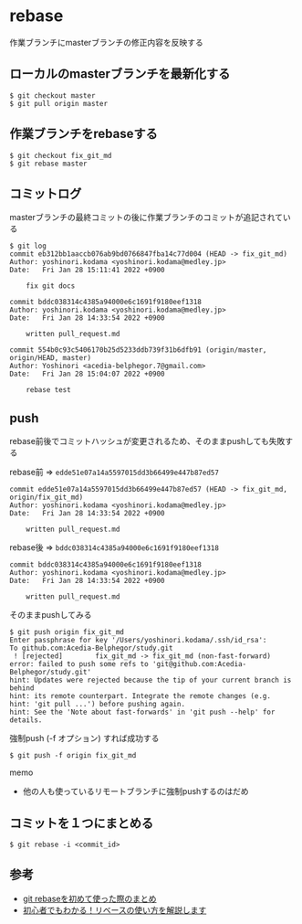 # rebase

作業ブランチにmasterブランチの修正内容を反映する

## ローカルのmasterブランチを最新化する
```
$ git checkout master
$ git pull origin master
```

## 作業ブランチをrebaseする
```
$ git checkout fix_git_md
$ git rebase master
```

## コミットログ
masterブランチの最終コミットの後に作業ブランチのコミットが追記されている
```
$ git log
commit eb312bb1aaccb076ab9bd0766847fba14c77d004 (HEAD -> fix_git_md)
Author: yoshinori.kodama <yoshinori.kodama@medley.jp>
Date:   Fri Jan 28 15:11:41 2022 +0900

    fix git docs

commit bddc038314c4385a94000e6c1691f9180eef1318
Author: yoshinori.kodama <yoshinori.kodama@medley.jp>
Date:   Fri Jan 28 14:33:54 2022 +0900

    written pull_request.md

commit 554b0c93c5406170b25d5233ddb739f31b6dfb91 (origin/master, origin/HEAD, master)
Author: Yoshinori <acedia-belphegor.7@gmail.com>
Date:   Fri Jan 28 15:04:07 2022 +0900

    rebase test
```

## push

rebase前後でコミットハッシュが変更されるため、そのままpushしても失敗する

rebase前 => `edde51e07a14a5597015dd3b66499e447b87ed57`
```
commit edde51e07a14a5597015dd3b66499e447b87ed57 (HEAD -> fix_git_md, origin/fix_git_md)
Author: yoshinori.kodama <yoshinori.kodama@medley.jp>
Date:   Fri Jan 28 14:33:54 2022 +0900

    written pull_request.md
```
rebase後 => `bddc038314c4385a94000e6c1691f9180eef1318`
```
commit bddc038314c4385a94000e6c1691f9180eef1318
Author: yoshinori.kodama <yoshinori.kodama@medley.jp>
Date:   Fri Jan 28 14:33:54 2022 +0900

    written pull_request.md
```
そのままpushしてみる
```
$ git push origin fix_git_md
Enter passphrase for key '/Users/yoshinori.kodama/.ssh/id_rsa': 
To github.com:Acedia-Belphegor/study.git
 ! [rejected]        fix_git_md -> fix_git_md (non-fast-forward)
error: failed to push some refs to 'git@github.com:Acedia-Belphegor/study.git'
hint: Updates were rejected because the tip of your current branch is behind
hint: its remote counterpart. Integrate the remote changes (e.g.
hint: 'git pull ...') before pushing again.
hint: See the 'Note about fast-forwards' in 'git push --help' for details.
```
強制push (-f オプション) すれば成功する
```
$ git push -f origin fix_git_md
```

memo
- 他の人も使っているリモートブランチに強制pushするのはだめ

## コミットを１つにまとめる
```
$ git rebase -i <commit_id>
```

## 参考
- [git rebaseを初めて使った際のまとめ](https://qiita.com/310ma3/items/e0ec74b47c6c219f2a8b)
- [初心者でもわかる！リベースの使い方を解説します](https://liginc.co.jp/web/tool/79390)

